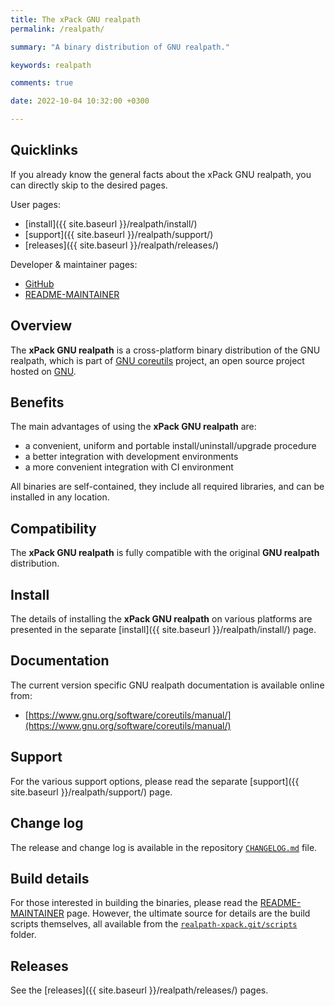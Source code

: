 ```yaml
---
title: The xPack GNU realpath
permalink: /realpath/

summary: "A binary distribution of GNU realpath."

keywords: realpath

comments: true

date: 2022-10-04 10:32:00 +0300

---
```


## Quicklinks

If you already know the general facts about the xPack GNU realpath, you can
directly skip to the desired pages.

User pages:

- [install]({{ site.baseurl }}/realpath/install/)
- [support]({{ site.baseurl }}/realpath/support/)
- [releases]({{ site.baseurl }}/realpath/releases/)

Developer & maintainer pages:

- [GitHub](https://github.com/xpack-dev-tools/realpath-xpack/)
- [README-MAINTAINER](https://github.com/xpack-dev-tools/realpath-xpack/blob/xpack/README-MAINTAINER.md)

## Overview

The **xPack GNU realpath** is a cross-platform binary distribution of the
GNU realpath, which is part of
[GNU coreutils](https://www.gnu.org/software/coreutils/) project,
an open source project hosted on
[GNU](https://git.savannah.gnu.org/gitweb/?p=coreutils.git).

## Benefits

The main advantages of using the **xPack GNU realpath** are:

- a convenient, uniform and portable install/uninstall/upgrade procedure
- a better integration with development environments
- a more convenient integration with CI environment

All binaries are self-contained, they include all required libraries,
and can be installed in any location.

## Compatibility

The **xPack GNU realpath** is fully compatible with the original **GNU realpath**
distribution.

## Install

The details of installing the **xPack GNU realpath** on various platforms are
presented in the separate
[install]({{ site.baseurl }}/realpath/install/) page.

## Documentation

The current version specific GNU realpath documentation is available online from:

- [https://www.gnu.org/software/coreutils/manual/](https://www.gnu.org/software/coreutils/manual/)

## Support

For the various support options, please read the separate
[support]({{ site.baseurl }}/realpath/support/) page.

## Change log

The release and change log is available in the repository
[`CHANGELOG.md`](https://github.com/xpack-dev-tools/realpath-xpack/blob/xpack/CHANGELOG.md) file.

## Build details

For those interested in building the binaries, please read the
[README-MAINTAINER](https://github.com/xpack-dev-tools/realpath-xpack/blob/xpack/README-MAINTAINER.md)
page.
However, the ultimate source for details are the build scripts themselves,
all available from the
[`realpath-xpack.git/scripts`](https://github.com/xpack-dev-tools/realpath-xpack/tree/xpack/scripts/)
folder.

## Releases

See the [releases]({{ site.baseurl }}/realpath/releases/) pages.
